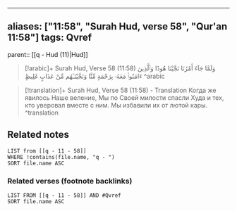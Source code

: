 
---
aliases: ["11:58", "Surah Hud, verse 58", "Qur'an 11:58"]
tags: Qvref
---

parent:: [[q - Hud (11)|Hud]]

> [!arabic]+ Surah Hud, Verse 58 (11:58)
> <span class="quran-arabic">وَلَمَّا جَآءَ أَمْرُنَا نَجَّيْنَا هُودًا وَٱلَّذِينَ ءَامَنُوا۟ مَعَهُۥ بِرَحْمَةٍ مِّنَّا وَنَجَّيْنَـٰهُم مِّنْ عَذَابٍ غَلِيظٍ</span>
^arabic

> [!translation]+ Surah Hud, Verse 58 (11:58) - Translation
> Когда же явилось Наше веление, Мы по Своей милости спасли Худа и тех, кто уверовал вместе с ним. Мы избавили их от лютой кары.
^translation



## Related notes
```dataview
LIST from [[q - 11 - 58]]
WHERE !contains(file.name, "q - ")
SORT file.name ASC
```

### Related verses (footnote backlinks)
```dataview
LIST FROM [[q - 11 - 58]] AND #Qvref
SORT file.name ASC
```

